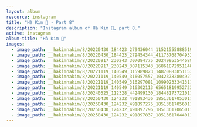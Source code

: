 ```yaml
---
layout: album
resource: instagram
title: "Hà Kim 🧸 - Part 8"
description: "Instagram album of Hà Kim 🧸, part 8."
active: instagram
album-title: "Hà Kim 🧸"
images:
  - image_path: __hakimhakim/8/20220430_184423_279436044_1152155588851947_2993862703648874543_n.jpg
  - image_path: __hakimhakim/8/20220430_184423_279454344_411757687049320_1445962039012990072_n.jpg
  - image_path: __hakimhakim/8/20220917_230243_307084775_202499535446899_6328321162314136369_n.jpg
  - image_path: __hakimhakim/8/20220917_230243_307115343_1686187295114807_1101949503415489150_n.jpg
  - image_path: __hakimhakim/8/20221119_140549_315989823_1487088385115310_3319263227120448054_n.jpg
  - image_path: __hakimhakim/8/20221119_140549_316057557_1042378280492766_7767812856086510709_n.jpg
  - image_path: __hakimhakim/8/20221119_140549_316297081_1099023334131177_2377051926468166810_n.jpg
  - image_path: __hakimhakim/8/20221119_140549_316302113_656518199527235_9137632146964560111_n.jpg
  - image_path: __hakimhakim/8/20240525_112328_442499130_18448173721011320_5479874551168607315_n.jpg
  - image_path: __hakimhakim/8/20250430_124232_491893436_18513617053011320_7413190565445581358_n.jpg
  - image_path: __hakimhakim/8/20250430_124232_491897275_18513617056011320_5433426159086067816_n.jpg
  - image_path: __hakimhakim/8/20250430_124232_491897796_18513617065011320_2092069664448262070_n.jpg
  - image_path: __hakimhakim/8/20250430_124232_491897837_18513617044011320_4583846329094392912_n.jpg
---
```

